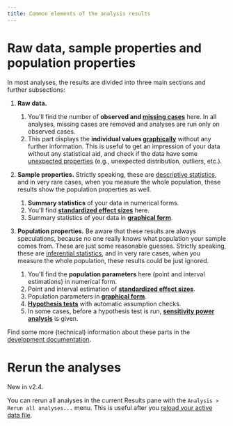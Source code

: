 ```yaml
---
title: Common elements of the analysis results
---
```

# Raw data, sample properties and population properties

In most analyses, the results are divided into three main sections and further subsections:

1. **Raw data.** 
    1. You'll find the number of **observed and [missing cases](Missing-data)** here. In all analyses, missing cases are removed and analyses are run only on observed cases.
    2. This part displays the **individual values [graphically](Displaying-the-data-and-results-graphically)** without any further information. This is useful to get an impression of your data without any statistical aid, and check if the data have some [unexpected properties](Displaying-individual-data) (e.g., unexpected distribution, outliers, etc.).

2. **Sample properties.** Strictly speaking, these are [descriptive statistics](https://en.wikipedia.org/wiki/Descriptive_statistics), and in very rare cases, when you measure the whole population, these results show the population properties as well.
    1. **Summary statistics** of your data in numerical forms.
    2. You'll find **[standardized effect sizes](Standardized-effect-sizes)** here.
    3. Summary statistics of your data in **[graphical form](Displaying-the-data-and-results-graphically)**.
3. **Population properties.** Be aware that these results are always speculations, because no one really knows what population your sample comes from. These are just some reasonable guesses. Strictly speaking, these are [inferential statistics](https://en.wikipedia.org/wiki/Statistical_inference), and in very rare cases, when you measure the whole population, these results could be just ignored.
    1. You'll find the **population parameters** here (point and interval estimations) in numerical form.
    2. Point and interval estimation of **[standardized effect sizes](Standardized-effect-sizes)**.
    3. Population parameters in **[graphical form](Displaying-the-data-and-results-graphically)**.
    4. **[Hypothesis tests](Hypothesis-tests)** with automatic assumption checks.
    5. In some cases, before a hypothesis test is run, **[sensitivity power analysis](Power-analysis)** is given.

Find some more (technical) information about these parts in the [development documentation](https://github.com/cogstat/cogstat/wiki/How-to-compile-the-results%3F#results-to-compile).

# Rerun the analyses

New in v2.4.

You can rerun all analyses in the current Results pane with the `Analysis > Rerun all analyses...` menu. This is useful after you [reload your active data file](Handling-data#how-to-import-your-data).
